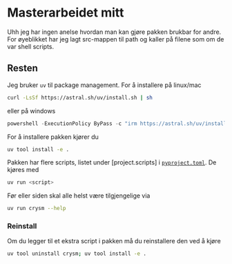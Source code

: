 # Masterarbeidet mitt

Uhh jeg har ingen anelse hvordan man kan gjøre pakken brukbar for andre. For øyeblikket har jeg lagt src-mappen til path og kaller på filene som om de var shell scripts.


## Resten

Jeg bruker `uv` til package management. For å installere på linux/mac

```bash
curl -LsSf https://astral.sh/uv/install.sh | sh
```

eller på windows

```ps1
powershell -ExecutionPolicy ByPass -c "irm https://astral.sh/uv/install.ps1 | iex"
```

For å installere pakken kjører du 

```bash
uv tool install -e .
```

Pakken har flere scripts, listet under [project.scripts] i [`pyproject.toml`](./pyproject.toml). De kjøres med 

```bash
uv run <script>
```

Før eller siden skal alle helst være tilgjengelige via 

```bash
uv run crysm --help
```

### Reinstall

Om du legger til et ekstra script i pakken må du reinstallere den ved å kjøre

```bash
uv tool uninstall crysm; uv tool install -e .
```